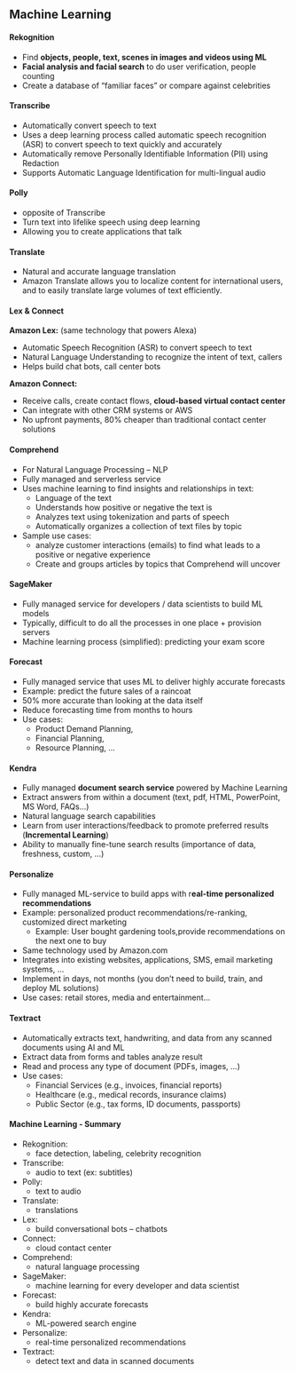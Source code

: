 ## Machine Learning

#### Rekognition
- Find **objects, people, text, scenes in images and videos using ML**
- **Facial analysis and facial search** to do user verification, people counting 
- Create a database of “familiar faces” or compare against celebrities

#### Transcribe
- Automatically convert speech to text
- Uses a deep learning process called automatic speech recognition (ASR) to convert speech to text quickly and accurately
- Automatically remove Personally Identifiable Information (PII) using Redaction
- Supports Automatic Language Identification for multi-lingual audio

#### Polly
- opposite of Transcribe
- Turn text into lifelike speech using deep learning
- Allowing you to create applications that talk

#### Translate
- Natural and accurate language translation
- Amazon Translate allows you to localize content for international users, and to easily translate large volumes of text efficiently.

#### Lex & Connect
**Amazon Lex:** 
(same technology that powers Alexa)
- Automatic Speech Recognition (ASR) to convert speech to text
- Natural Language Understanding to recognize the intent of text, callers 
- Helps build chat bots, call center bots

**Amazon Connect:**
- Receive calls, create contact flows, **cloud-based virtual contact center**
- Can integrate with other CRM systems or AWS
- No upfront payments, 80% cheaper than traditional contact center solutions

#### Comprehend
- For Natural Language Processing – NLP
- Fully managed and serverless service
- Uses machine learning to find insights and relationships in text:
  - Language of the text
  - Understands how positive or negative the text is
  - Analyzes text using tokenization and parts of speech
  - Automatically organizes a collection of text files by topic
- Sample use cases:
  - analyze customer interactions (emails) to find what leads to a positive or negative experience
  - Create and groups articles by topics that Comprehend will uncover

#### SageMaker
- Fully managed service for developers / data scientists to build ML models 
- Typically, difficult to do all the processes in one place + provision servers 
- Machine learning process (simplified): predicting your exam score

#### Forecast
- Fully managed service that uses ML to deliver highly accurate forecasts 
- Example: predict the future sales of a raincoat
- 50% more accurate than looking at the data itself
- Reduce forecasting time from months to hours
- Use cases: 
  - Product Demand Planning, 
  - Financial Planning, 
  - Resource Planning, ...

#### Kendra
- Fully managed **document search service** powered by Machine Learning
- Extract answers from within a document (text, pdf, HTML, PowerPoint, MS Word, FAQs...) 
- Natural language search capabilities
- Learn from user interactions/feedback to promote preferred results (**Incremental Learning**) 
- Ability to manually fine-tune search results (importance of data, freshness, custom, ...)

#### Personalize
- Fully managed ML-service to build apps with r**eal-time personalized recommendations**
- Example: personalized product recommendations/re-ranking, customized direct marketing 
  - Example: User bought gardening tools,provide recommendations on the next one to buy
- Same technology used by Amazon.com
- Integrates into existing websites, applications, SMS, email marketing systems, ...
- Implement in days, not months (you don’t need to build, train, and deploy ML solutions) 
- Use cases: retail stores, media and entertainment...

#### Textract
- Automatically extracts text, handwriting, and data from any scanned documents using AI and ML
- Extract data from forms and tables
analyze
result
- Read and process any type of document (PDFs, images, ...)
- Use cases:
  - Financial Services (e.g., invoices, financial reports)
  - Healthcare (e.g., medical records, insurance claims)
  - Public Sector (e.g., tax forms, ID documents, passports)

#### Machine Learning - Summary
- Rekognition: 
  - face detection, labeling, celebrity recognition 
- Transcribe: 
  - audio to text (ex: subtitles)
- Polly: 
  - text to audio
- Translate: 
  - translations
- Lex: 
  - build conversational bots – chatbots
- Connect: 
  - cloud contact center
- Comprehend: 
  - natural language processing
- SageMaker: 
  - machine learning for every developer and data scientist 
- Forecast: 
  - build highly accurate forecasts
- Kendra: 
  - ML-powered search engine
- Personalize: 
  - real-time personalized recommendations 
- Textract: 
  - detect text and data in scanned documents